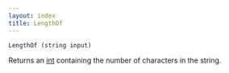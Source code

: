 ```yaml
---
layout: index
title: LengthOf
---
```


    LengthOf (string input)

Returns an [int](../../../types/int.html) containing the number of characters in the string.
